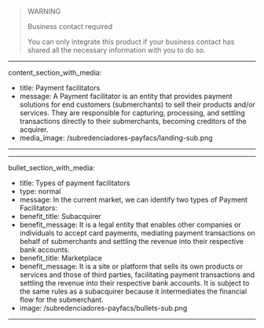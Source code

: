 > WARNING
>
> Business contact required
>
> You can only integrate this product if your business contact has shared all the necessary information with you to do so.

---
content_section_with_media:
 - title: Payment facilitators
 - message: A Payment facilitator is an entity that provides payment solutions for end customers (submerchants) to sell their products and/or services. They are responsible for capturing, processing, and settling transactions directly to their submerchants, becoming creditors of the acquirer.
 - media_image: /subredenciadores-payfacs/landing-sub.png
---

---
bullet_section_with_media:
 - title: Types of payment facilitators
 - type: normal
 - message: In the current market, we can identify two types of Payment Facilitators:
 - benefit_title: Subacquirer
 - benefit_message: It is a legal entity that enables other companies or individuals to accept card payments, mediating payment transactions on behalf of submerchants and settling the revenue into their respective bank accounts.
 - benefit_title: Marketplace
 - benefit_message: It is a site or platform that sells its own products or services and those of third parties, facilitating payment transactions and settling the revenue into their respective bank accounts. It is subject to the same rules as a subacquirer because it intermediates the financial flow for the submerchant.
 - image: /subredenciadores-payfacs/bullets-sub.png
---